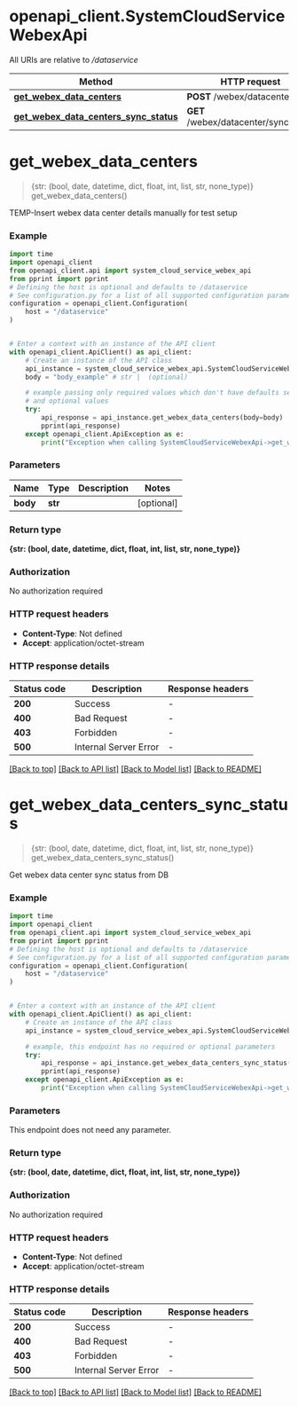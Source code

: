# openapi_client.SystemCloudServiceWebexApi

All URIs are relative to */dataservice*

Method | HTTP request | Description
------------- | ------------- | -------------
[**get_webex_data_centers**](SystemCloudServiceWebexApi.md#get_webex_data_centers) | **POST** /webex/datacenter | 
[**get_webex_data_centers_sync_status**](SystemCloudServiceWebexApi.md#get_webex_data_centers_sync_status) | **GET** /webex/datacenter/syncstatus | 


# **get_webex_data_centers**
> {str: (bool, date, datetime, dict, float, int, list, str, none_type)} get_webex_data_centers()



TEMP-Insert webex data center details manually for test setup

### Example


```python
import time
import openapi_client
from openapi_client.api import system_cloud_service_webex_api
from pprint import pprint
# Defining the host is optional and defaults to /dataservice
# See configuration.py for a list of all supported configuration parameters.
configuration = openapi_client.Configuration(
    host = "/dataservice"
)


# Enter a context with an instance of the API client
with openapi_client.ApiClient() as api_client:
    # Create an instance of the API class
    api_instance = system_cloud_service_webex_api.SystemCloudServiceWebexApi(api_client)
    body = "body_example" # str |  (optional)

    # example passing only required values which don't have defaults set
    # and optional values
    try:
        api_response = api_instance.get_webex_data_centers(body=body)
        pprint(api_response)
    except openapi_client.ApiException as e:
        print("Exception when calling SystemCloudServiceWebexApi->get_webex_data_centers: %s\n" % e)
```


### Parameters

Name | Type | Description  | Notes
------------- | ------------- | ------------- | -------------
 **body** | **str**|  | [optional]

### Return type

**{str: (bool, date, datetime, dict, float, int, list, str, none_type)}**

### Authorization

No authorization required

### HTTP request headers

 - **Content-Type**: Not defined
 - **Accept**: application/octet-stream


### HTTP response details

| Status code | Description | Response headers |
|-------------|-------------|------------------|
**200** | Success |  -  |
**400** | Bad Request |  -  |
**403** | Forbidden |  -  |
**500** | Internal Server Error |  -  |

[[Back to top]](#) [[Back to API list]](../README.md#documentation-for-api-endpoints) [[Back to Model list]](../README.md#documentation-for-models) [[Back to README]](../README.md)

# **get_webex_data_centers_sync_status**
> {str: (bool, date, datetime, dict, float, int, list, str, none_type)} get_webex_data_centers_sync_status()



Get webex data center sync status from DB

### Example


```python
import time
import openapi_client
from openapi_client.api import system_cloud_service_webex_api
from pprint import pprint
# Defining the host is optional and defaults to /dataservice
# See configuration.py for a list of all supported configuration parameters.
configuration = openapi_client.Configuration(
    host = "/dataservice"
)


# Enter a context with an instance of the API client
with openapi_client.ApiClient() as api_client:
    # Create an instance of the API class
    api_instance = system_cloud_service_webex_api.SystemCloudServiceWebexApi(api_client)

    # example, this endpoint has no required or optional parameters
    try:
        api_response = api_instance.get_webex_data_centers_sync_status()
        pprint(api_response)
    except openapi_client.ApiException as e:
        print("Exception when calling SystemCloudServiceWebexApi->get_webex_data_centers_sync_status: %s\n" % e)
```


### Parameters
This endpoint does not need any parameter.

### Return type

**{str: (bool, date, datetime, dict, float, int, list, str, none_type)}**

### Authorization

No authorization required

### HTTP request headers

 - **Content-Type**: Not defined
 - **Accept**: application/octet-stream


### HTTP response details

| Status code | Description | Response headers |
|-------------|-------------|------------------|
**200** | Success |  -  |
**400** | Bad Request |  -  |
**403** | Forbidden |  -  |
**500** | Internal Server Error |  -  |

[[Back to top]](#) [[Back to API list]](../README.md#documentation-for-api-endpoints) [[Back to Model list]](../README.md#documentation-for-models) [[Back to README]](../README.md)

